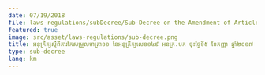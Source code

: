 ```yaml
---
date: 07/19/2018
file: laws-regulations/subDecree/Sub-Decree on the Amendment of Article 11 of Sub-Decree No. 149 dated 5 September 2017 on the Determination of Usage Fees for the Telephone Numbering and Telecommunications Numbering.pdf
featured: true
image: src/asset/laws-regulations/sub-decree.png
title: អនុក្រឹត្យស្តីពីការកែសម្រួលមាត្រា១១ នៃអនុក្រឹត្យលេខ១៤៩ អនក្រ.បក ចុះថ្ងៃទី៥ ខែកញ្ញា ឆ្នាំ២០១៧ ស្តីពីការកំណត់កម្រៃនៃការប្រើប្រាស់លេខទូរស័ព្ទ និងលេខទូរគមនាគមន៍
type: sub-decree
lang: km
---
```

